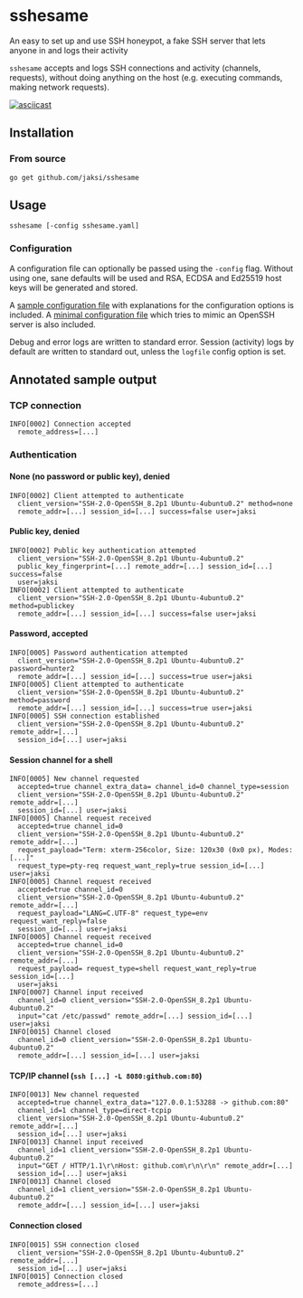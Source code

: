 # sshesame

An easy to set up and use SSH honeypot, a fake SSH server that lets anyone in and logs their activity

`sshesame` accepts and logs SSH connections and activity (channels, requests), without doing anything on the host (e.g. executing commands, making network requests).

[![asciicast](https://asciinema.org/a/MfxQ5ZD4ZcO0xTaSsrElFc9zL.svg)](https://asciinema.org/a/MfxQ5ZD4ZcO0xTaSsrElFc9zL)

## Installation

### From source

```
go get github.com/jaksi/sshesame
```

## Usage

```
sshesame [-config sshesame.yaml]
```

### Configuration

A configuration file can optionally be passed using the `-config` flag.
Without using one, sane defaults will be used and RSA, ECDSA and Ed25519 host keys will be generated and stored.

A [sample configuration file](sshesame.yaml) with explanations for the configuration options is included.
A [minimal configuration file](openssh.yaml) which tries to mimic an OpenSSH server is also included.

Debug and error logs are written to standard error. Session (activity) logs by default are written to standard out, unless the `logfile` config option is set.

## Annotated sample output

### TCP connection

```
INFO[0002] Connection accepted
  remote_address=[...]
```

### Authentication

#### None (no password or public key), denied

```
INFO[0002] Client attempted to authenticate
  client_version="SSH-2.0-OpenSSH_8.2p1 Ubuntu-4ubuntu0.2" method=none
  remote_addr=[...] session_id=[...] success=false user=jaksi
```

#### Public key, denied

```
INFO[0002] Public key authentication attempted
  client_version="SSH-2.0-OpenSSH_8.2p1 Ubuntu-4ubuntu0.2"
  public_key_fingerprint=[...] remote_addr=[...] session_id=[...] success=false
  user=jaksi
INFO[0002] Client attempted to authenticate
  client_version="SSH-2.0-OpenSSH_8.2p1 Ubuntu-4ubuntu0.2" method=publickey
  remote_addr=[...] session_id=[...] success=false user=jaksi
```

#### Password, accepted

```
INFO[0005] Password authentication attempted
  client_version="SSH-2.0-OpenSSH_8.2p1 Ubuntu-4ubuntu0.2" password=hunter2
  remote_addr=[...] session_id=[...] success=true user=jaksi
INFO[0005] Client attempted to authenticate
  client_version="SSH-2.0-OpenSSH_8.2p1 Ubuntu-4ubuntu0.2" method=password
  remote_addr=[...] session_id=[...] success=true user=jaksi
INFO[0005] SSH connection established
  client_version="SSH-2.0-OpenSSH_8.2p1 Ubuntu-4ubuntu0.2" remote_addr=[...]
  session_id=[...] user=jaksi
```

#### Session channel for a shell

```
INFO[0005] New channel requested
  accepted=true channel_extra_data= channel_id=0 channel_type=session
  client_version="SSH-2.0-OpenSSH_8.2p1 Ubuntu-4ubuntu0.2" remote_addr=[...]
  session_id=[...] user=jaksi
INFO[0005] Channel request received
  accepted=true channel_id=0
  client_version="SSH-2.0-OpenSSH_8.2p1 Ubuntu-4ubuntu0.2" remote_addr=[...]
  request_payload="Term: xterm-256color, Size: 120x30 (0x0 px), Modes: [...]"
  request_type=pty-req request_want_reply=true session_id=[...] user=jaksi
INFO[0005] Channel request received
  accepted=true channel_id=0
  client_version="SSH-2.0-OpenSSH_8.2p1 Ubuntu-4ubuntu0.2" remote_addr=[...]
  request_payload="LANG=C.UTF-8" request_type=env request_want_reply=false
  session_id=[...] user=jaksi
INFO[0005] Channel request received
  accepted=true channel_id=0
  client_version="SSH-2.0-OpenSSH_8.2p1 Ubuntu-4ubuntu0.2" remote_addr=[...]
  request_payload= request_type=shell request_want_reply=true session_id=[...]
  user=jaksi
INFO[0007] Channel input received
  channel_id=0 client_version="SSH-2.0-OpenSSH_8.2p1 Ubuntu-4ubuntu0.2"
  input="cat /etc/passwd" remote_addr=[...] session_id=[...] user=jaksi
INFO[0015] Channel closed
  channel_id=0 client_version="SSH-2.0-OpenSSH_8.2p1 Ubuntu-4ubuntu0.2"
  remote_addr=[...] session_id=[...] user=jaksi
```

#### TCP/IP channel  (`ssh [...] -L 8080:github.com:80`)

```
INFO[0013] New channel requested
  accepted=true channel_extra_data="127.0.0.1:53288 -> github.com:80"
  channel_id=1 channel_type=direct-tcpip
  client_version="SSH-2.0-OpenSSH_8.2p1 Ubuntu-4ubuntu0.2" remote_addr=[...]
  session_id=[...] user=jaksi
INFO[0013] Channel input received
  channel_id=1 client_version="SSH-2.0-OpenSSH_8.2p1 Ubuntu-4ubuntu0.2"
  input="GET / HTTP/1.1\r\nHost: github.com\r\n\r\n" remote_addr=[...]
  session_id=[...] user=jaksi
INFO[0013] Channel closed
  channel_id=1 client_version="SSH-2.0-OpenSSH_8.2p1 Ubuntu-4ubuntu0.2"
  remote_addr=[...] session_id=[...] user=jaksi
```

#### Connection closed

```
INFO[0015] SSH connection closed
  client_version="SSH-2.0-OpenSSH_8.2p1 Ubuntu-4ubuntu0.2" remote_addr=[...]
  session_id=[...] user=jaksi
INFO[0015] Connection closed
  remote_address=[...]
```
